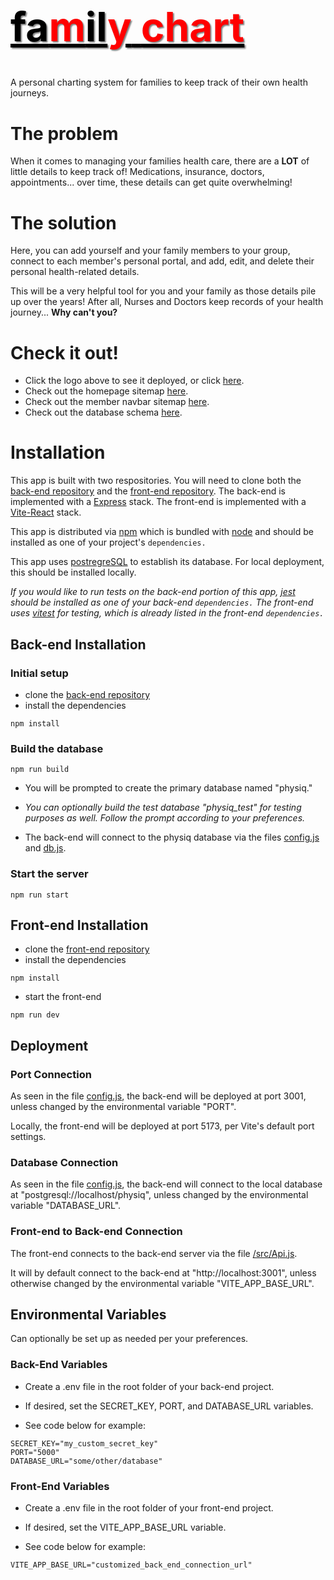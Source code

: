 # <a href="https://familychart.onrender.com/" style="color:black"><h1 style="text-shadow:2px 2px 2px grey; font-size: 4rem;">fa<b><span style="color:red">m</span></b>il<b ><span style="color:red">y</span></b> <b><span style="color:red">chart</span></b></h1></a>

A personal charting system for families to keep track of their own health journeys. 

# The problem
When it comes to managing your families health care, there are a __LOT__ of little details to keep track of! Medications, insurance, doctors, appointments... over time, these details can get quite overwhelming! 

# The solution
Here, you can add yourself and your family members to your group, connect to each member's personal portal, and add, edit, and delete their personal health-related details. 

This will be a very helpful tool for you and your family as those details pile up over the years! After all, Nurses and Doctors keep records of your health journey... __Why can't you?__

# Check it out!

- Click the logo above to see it deployed, or click [here][familychart].
- Check out the homepage sitemap [here][home-sitemap].
- Check out the member navbar sitemap [here][navbar-sitemap].
- Check out the database schema [here][db-schema]. 

# Installation
This app is built with two respositories. You will need to clone both the [back-end repository][backend] and the [front-end repository][frontend]. The back-end is implemented with a [Express][express] stack. The front-end is implemented with a [Vite-React][vite] stack.

This app is distributed via [npm][npm] which is bundled with [node][node] and
should be installed as one of your project's `dependencies.`  

This app uses [postregreSQL][psql] to establish its database. For local deployment, this should be installed locally. 

*If you would like to run tests on the back-end portion of this app, [jest][jest] should be installed as one of your back-end `dependencies.` The front-end uses [vitest][vitest] for testing, which is already listed in the front-end `dependencies.`*


## Back-end Installation
### Initial setup

- clone the [back-end repository][backend]
- install the dependencies

```
npm install
```
### Build the database 
```
npm run build
```
- You will be prompted to create the primary database named "physiq."

- *You can optionally build the test database "physiq_test" for testing purposes as well. Follow the prompt according to your preferences.*


- The back-end will connect to the physiq database via the files [config.js][config] and [db.js][db].

### Start the server 

```
npm run start
```

## Front-end Installation
- clone the [front-end repository][frontend]
- install the dependencies

```
npm install
```
- start the front-end 

```
npm run dev
```


## Deployment
### Port Connection
As seen in the file [config.js][config], the back-end will be deployed at port 3001, unless changed by the environmental variable "PORT". 

Locally, the front-end will be deployed at port 5173, per Vite's default port settings. 

### Database Connection
As seen in the file [config.js][config], the back-end will connect to the local database at "postgresql://localhost/physiq", unless changed by the environmental variable "DATABASE_URL". 

### Front-end to Back-end Connection

The front-end connects to the back-end server via the file [/src/Api.js][api]. 

It will by default connect to the back-end at "http://localhost:3001", unless otherwise changed by the environmental variable "VITE_APP_BASE_URL".

## Environmental Variables
Can optionally be set up as needed per your preferences. 

### Back-End Variables

- Create a .env file in the root folder of your back-end project.

- If desired, set the SECRET_KEY, PORT, and DATABASE_URL variables.

- See code below for example:
```
SECRET_KEY="my_custom_secret_key"
PORT="5000"
DATABASE_URL="some/other/database"
```
### Front-End Variables

- Create a .env file in the root folder of your front-end project.

- If desired, set the VITE_APP_BASE_URL variable.

- See code below for example:
```
VITE_APP_BASE_URL="customized_back_end_connection_url"
```
[familychart]: https://familychart.onrender.com/
[backend]: https://github.com/teeleefy/physiq_backend 
[frontend]: https://github.com/teeleefy/physiq_frontend 
[npm]: https://www.npmjs.com/
[node]: https://nodejs.org
[psql]: https://www.npmjs.com/package/postgres
[jest]: https://www.npmjs.com/package/jest
[config]: https://github.com/teeleefy/physiq_backend/blob/main/config.js
[db]: https://github.com/teeleefy/physiq_backend/blob/main/db.js
[vite]: https://vitejs.dev/
[express]: https://expressjs.com/
[api]: https://github.com/teeleefy/physiq_frontend/blob/main/src/Api.js
[db-schema]: https://lucid.app/lucidspark/62bef30b-557d-420c-9762-e2f305c509da/edit?viewport_loc=-2003%2C-341%2C2560%2C1279%2C0_0&invitationId=inv_a7bab510-ec4c-4f2b-b1b3-1ac94f01fc20
[home-sitemap]: https://lucid.app/lucidspark/309223a3-b399-49db-a549-f962ec7324bb/edit?viewport_loc=-2604%2C-614%2C5248%2C2792%2C0_0&invitationId=inv_4030a1ab-eac5-468b-9393-fc7f0a81ba9c
[navbar-sitemap]:https://lucid.app/lucidspark/db3dcac5-edab-4e2c-9926-b26a88f40fe3/edit?viewport_loc=-2519%2C-994%2C8200%2C4363%2C0_0&invitationId=inv_40c6a11a-7611-4cd8-af0d-22fd7cb72fd4
[vitest]: https://vitest.dev/
